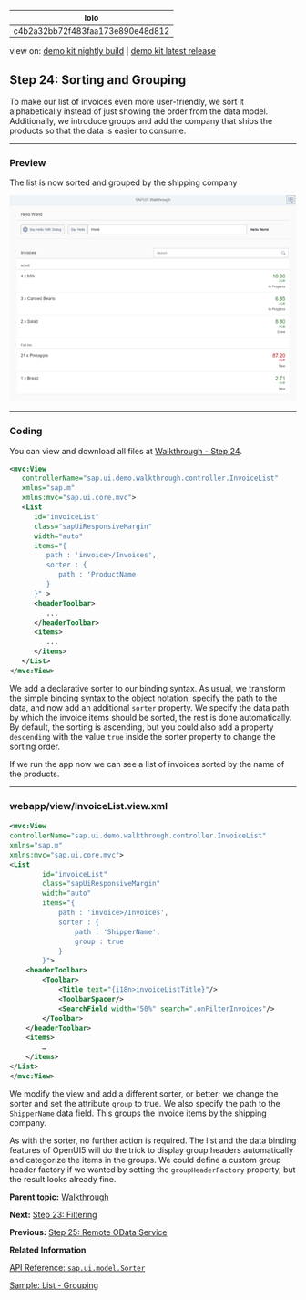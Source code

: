 <!-- loioc4b2a32bb72f483faa173e890e48d812 -->

| loio |
| -----|
| c4b2a32bb72f483faa173e890e48d812 |

<div id="loio">

view on: [demo kit nightly build](https://openui5nightly.hana.ondemand.com/topic/c4b2a32bb72f483faa173e890e48d812) | [demo kit latest release](https://sdk.openui5.org/topic/c4b2a32bb72f483faa173e890e48d812)</div>

## Step 24: Sorting and Grouping

To make our list of invoices even more user-friendly, we sort it alphabetically instead of just showing the order from the data model. Additionally, we introduce groups and add the company that ships the products so that the data is easier to consume.

***

### Preview

   
  
<a name="loioc4b2a32bb72f483faa173e890e48d812__fig_r1j_pst_mr"/>The list is now sorted and grouped by the shipping company

 ![](images/loio80771b1120ce4d14b9d0ebf1fe98bce9_HiRes.png "The list is now sorted and grouped by the shipping company") 

***

### Coding

You can view and download all files at [Walkthrough - Step 24](https://sdk.openui5.org/explored.html#/sample/sap.m.tutorial.walkthrough.24/preview).

```xml
<mvc:View
   controllerName="sap.ui.demo.walkthrough.controller.InvoiceList"
   xmlns="sap.m"
   xmlns:mvc="sap.ui.core.mvc">
   <List
      id="invoiceList"
      class="sapUiResponsiveMargin"
      width="auto"
      items="{
         path : 'invoice>/Invoices',
         sorter : {
            path : 'ProductName' 
         }
      }" >
      <headerToolbar>
         ...
      </headerToolbar>
      <items>
         ...
      </items>
   </List>
</mvc:View>
```

We add a declarative sorter to our binding syntax. As usual, we transform the simple binding syntax to the object notation, specify the path to the data, and now add an additional `sorter` property. We specify the data path by which the invoice items should be sorted, the rest is done automatically. By default, the sorting is ascending, but you could also add a property `descending` with the value `true` inside the sorter property to change the sorting order.

If we run the app now we can see a list of invoices sorted by the name of the products.

***

### webapp/view/InvoiceList.view.xml

```xml
<mvc:View
controllerName="sap.ui.demo.walkthrough.controller.InvoiceList"
xmlns="sap.m"
xmlns:mvc="sap.ui.core.mvc">
<List
		id="invoiceList"
		class="sapUiResponsiveMargin"
		width="auto"
		items="{
			path : 'invoice>/Invoices',
			sorter : {
				path : 'ShipperName',
				group : true
			}
		}">
	<headerToolbar>
		<Toolbar>
			<Title text="{i18n>invoiceListTitle}"/>
			<ToolbarSpacer/>
			<SearchField width="50%" search=".onFilterInvoices"/>
		</Toolbar>
	</headerToolbar>
	<items>
		…
	</items>
</List>
</mvc:View>

```

We modify the view and add a different sorter, or better; we change the sorter and set the attribute `group` to true. We also specify the path to the `ShipperName` data field. This groups the invoice items by the shipping company.

As with the sorter, no further action is required. The list and the data binding features of OpenUI5 will do the trick to display group headers automatically and categorize the items in the groups. We could define a custom group header factory if we wanted by setting the `groupHeaderFactory` property, but the result looks already fine.

**Parent topic:** [Walkthrough](Walkthrough_3da5f4b.md "In this tutorial we will introduce you to all major development paradigms of OpenUI5.")

**Next:** [Step 23: Filtering](Step_23_Filtering_5295470.md "In this step, we add a search field for our product list and define a filter that represents the search term. When searching, the list is automatically updated to show only the items that match the search term.")

**Previous:** [Step 25: Remote OData Service](Step_25_Remote_OData_Service_4406244.md "So far we have worked with local JSON data, but now we will access a real OData service to visualize remote data.")

**Related Information**  


[API Reference: `sap.ui.model.Sorter`](https://sdk.openui5.orgdocs/api/symbols/sap.ui.model.Sorter.html)

[Sample: List - Grouping](https://sdk.openui5.org/explored.html#/sample/sap.m.sample.ListGrouping/preview)

